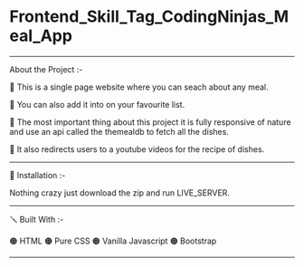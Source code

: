 # Frontend_Skill_Tag_CodingNinjas_Meal_App



---
About the Project :-

🔴 This is a single page website where you can seach about any meal.

🔴 You can also add it into on your favourite list.

🔴 The most important thing about this project it is fully responsive of nature and use an api called the themealdb to fetch all the dishes.

🔴 It also redirects users to a youtube videos for the recipe of dishes.


---

📐 Installation :-

Nothing crazy just download the zip and run LIVE_SERVER.

---

🪛 Built With :-

🟠 HTML
🟠 Pure CSS
🟠 Vanilla Javascript
🟠 Bootstrap

---

